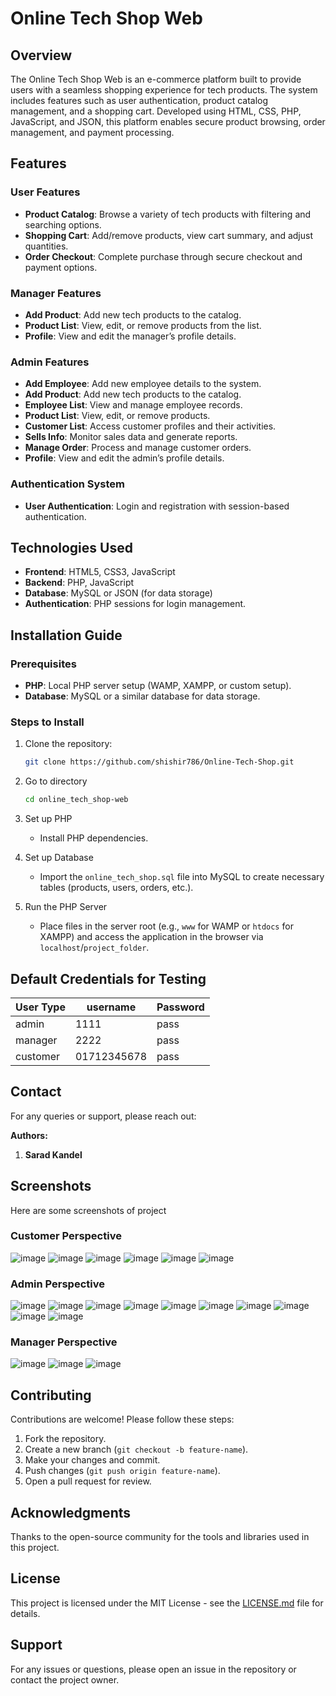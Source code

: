 # Online Tech Shop Web

## Overview
The Online Tech Shop Web is an e-commerce platform built to provide users with a seamless shopping experience for tech products. The system includes features such as user authentication, product catalog management, and a shopping cart. Developed using HTML, CSS, PHP, JavaScript, and JSON, this platform enables secure product browsing, order management, and payment processing.

## Features

### User Features
- **Product Catalog**: Browse a variety of tech products with filtering and searching options.
- **Shopping Cart**: Add/remove products, view cart summary, and adjust quantities.
- **Order Checkout**: Complete purchase through secure checkout and payment options.

### Manager Features

- **Add Product**: Add new tech products to the catalog.
- **Product List**: View, edit, or remove products from the list.
- **Profile**: View and edit the manager’s profile details.

### Admin Features
- **Add Employee**: Add new employee details to the system.
- **Add Product**: Add new tech products to the catalog.
- **Employee List**: View and manage employee records.
- **Product List**: View, edit, or remove products.
- **Customer List**: Access customer profiles and their activities.
- **Sells Info**: Monitor sales data and generate reports.
- **Manage Order**: Process and manage customer orders.
- **Profile**: View and edit the admin’s profile details.



### Authentication System
- **User Authentication**: Login and registration with session-based authentication.

## Technologies Used
- **Frontend**: HTML5, CSS3, JavaScript
- **Backend**: PHP, JavaScript
- **Database**: MySQL or JSON (for data storage)
- **Authentication**: PHP sessions for login management.

## Installation Guide

### Prerequisites
- **PHP**: Local PHP server setup (WAMP, XAMPP, or custom setup).
- **Database**: MySQL or a similar database for data storage.

### Steps to Install
1. Clone the repository:
   ```bash
   git clone https://github.com/shishir786/Online-Tech-Shop.git
    ```
2. Go to directory
    ```bash
   cd online_tech_shop-web
   ```

3. Set up PHP
   - Install PHP dependencies.

4. Set up Database
   - Import the `online_tech_shop.sql` file into MySQL to create necessary tables (products, users, orders, etc.).


5. Run the PHP Server
   - Place files in the server root (e.g., `www` for WAMP or `htdocs` for XAMPP) and access the application in the browser via `localhost`/`project_folder`.

## Default Credentials for Testing

| User Type|    username  | Password |
|----------|--------------|----------|
| admin    |  1111        | pass     |
| manager  |  2222        | pass     |
| customer |  01712345678 | pass     |




## Contact

For any queries or support, please reach out:

**Authors:**
1. **Sarad Kandel**



## Screenshots
Here are some screenshots of project
### **Customer Perspective**
  ![image](https://github.com/user-attachments/assets/af8701c1-3e69-4413-85c7-53c0469531bf)
  ![image](https://github.com/user-attachments/assets/0b43766f-2756-40f0-8c06-d8f5053a6e03)
  ![image](https://github.com/user-attachments/assets/484db826-5bf8-4206-b199-bef7a85735dc)
  ![image](https://github.com/user-attachments/assets/65b92e3c-9336-4000-b277-599582cd6d39)
  ![image](https://github.com/user-attachments/assets/94938b8a-c6cd-42c0-863e-3c3b64ddeb0e)
  ![image](https://github.com/user-attachments/assets/ef0a818a-ddbf-4f57-8f78-e8f4ed6b0147)



### **Admin Perspective**
  ![image](https://github.com/user-attachments/assets/0146028d-bda1-4e13-8c23-6c041e492717)
  ![image](https://github.com/user-attachments/assets/444f5bdd-aa31-4727-a681-05046f2fd1a9)
  ![image](https://github.com/user-attachments/assets/78b508a8-fe21-4687-bcef-3bc489dc59bd)
  ![image](https://github.com/user-attachments/assets/86baa305-e5b3-4f06-9db7-21e2d14bddef)
  ![image](https://github.com/user-attachments/assets/c7fc9fc5-a7cb-46cb-9d67-ac386fd53777)
  ![image](https://github.com/user-attachments/assets/8cdd2df2-9ce1-40fd-893b-fd68ff764d32)
  ![image](https://github.com/user-attachments/assets/318cf43a-57d1-4dd7-ae02-24edbd300712)
  ![image](https://github.com/user-attachments/assets/bed872d7-c27e-4cf6-b7c1-5d0c867b07f1)
  ![image](https://github.com/user-attachments/assets/e4abc433-78c6-4d17-905d-1a0c92841b09)
  ![image](https://github.com/user-attachments/assets/d2ae4826-3803-41c9-a543-3aab65b627a9)


### **Manager Perspective**
  ![image](https://github.com/user-attachments/assets/14cf0bb2-8e9f-45a9-9f1c-31f98a1bd703)
  ![image](https://github.com/user-attachments/assets/856f52cf-4219-4d0d-8e0e-cae06c3a9621)
  ![image](https://github.com/user-attachments/assets/5bbb2a62-fef1-4e61-b1d6-191727a06d5d)


## Contributing
Contributions are welcome! Please follow these steps:
1. Fork the repository.
2. Create a new branch (`git checkout -b feature-name`).
3. Make your changes and commit.
4. Push changes (`git push origin feature-name`).
5. Open a pull request for review.

## Acknowledgments
Thanks to the open-source community for the tools and libraries used in this project.

## License
This project is licensed under the MIT License - see the [LICENSE.md](LICENSE.md) file for details.

## Support
For any issues or questions, please open an issue in the repository or contact the project owner.

